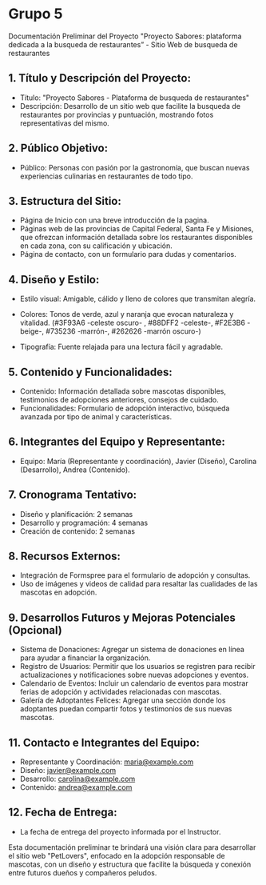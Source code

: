 # Grupo 5
Documentación Preliminar del Proyecto "Proyecto Sabores: plataforma dedicada a la busqueda de restaurantes” - Sitio Web de busqueda de restaurantes


## 1.  Título y Descripción del Proyecto:
- Título: "Proyecto Sabores - Plataforma de busqueda de restaurantes"
- Descripción: Desarrollo de un sitio web que facilite la busqueda de restaurantes por provincias y puntuación, mostrando fotos representativas del mismo.


## 2.  Público Objetivo:
- Público: Personas con pasión por la gastronomía, que buscan nuevas experiencias culinarias en restaurantes de todo tipo.

## 3. Estructura del Sitio:
- Página de Inicio con una breve introducción de la pagina.
- Páginas web de las provincias de Capital Federal, Santa Fe y Misiones, que ofrezcan información detallada sobre los restaurantes disponibles en cada zona, con su calificación y ubicación.
- Página de contacto, con un formulario para dudas y comentarios.

## 4. Diseño y Estilo:
- Estilo visual: Amigable, cálido y lleno de colores que transmitan alegría.
- Colores: Tonos de verde, azul y naranja que evocan naturaleza y
vitalidad.
(#3F93A6 -celeste oscuro- , #88DFF2 -celeste-, #F2E3B6 -beige-, #735236 -marrón-, #262626 -marrón oscuro-)

- Tipografía: Fuente relajada para una lectura fácil y agradable.

## 5. Contenido y Funcionalidades:
- Contenido: Información detallada sobre mascotas disponibles,
testimonios de adopciones anteriores, consejos de cuidado.
- Funcionalidades: Formulario de adopción interactivo, búsqueda
avanzada por tipo de animal y características.

## 6. Integrantes del Equipo y Representante:
- Equipo: María (Representante y coordinación), Javier (Diseño), Carolina
(Desarrollo), Andrea (Contenido).

## 7. Cronograma Tentativo:

- Diseño y planificación: 2 semanas
- Desarrollo y programación: 4 semanas
- Creación de contenido: 2 semanas

## 8. Recursos Externos:
- Integración de Formspree para el formulario de adopción y consultas.
- Uso de imágenes y videos de calidad para resaltar las cualidades de las
mascotas en adopción.

## 9. Desarrollos Futuros y Mejoras Potenciales (Opcional)
- Sistema de Donaciones: Agregar un sistema de donaciones en línea
para ayudar a financiar la organización.
- Registro de Usuarios: Permitir que los usuarios se registren para recibir actualizaciones y notificaciones sobre nuevas adopciones y eventos.
- Calendario de Eventos: Incluir un calendario de eventos para mostrar
ferias de adopción y actividades relacionadas con mascotas.
- Galería de Adoptantes Felices: Agregar una sección donde los
adoptantes puedan compartir fotos y testimonios de sus nuevas
mascotas.

## 11. Contacto e Integrantes del Equipo:
- Representante y Coordinación: maria@example.com
- Diseño: javier@example.com
- Desarrollo: carolina@example.com
- Contenido: andrea@example.com

## 12. Fecha de Entrega:
- La fecha de entrega del proyecto informada por el Instructor.

Esta documentación preliminar te brindará una visión clara para desarrollar el sitio web
"PetLovers", enfocado en la adopción responsable de mascotas, con un diseño y
estructura que facilite la búsqueda y conexión entre futuros dueños y compañeros
peludos.

